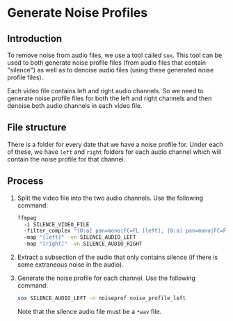 # Generate Noise Profiles

## Introduction

To remove noise from audio files, we use a tool called `sox`. This tool can be
used to both generate noise profile files (from audio files that contain
"silence") as well as to denoise audio files (using these generated noise
profile files).

Each video file contains left and right audio channels. So we need to generate
noise profile files for both the left and right channels and then denoise both
audio channels in each video file.

## File structure

There is a folder for every date that we have a noise profile for. Under each
of these, we have `left` and `right` folders for each audio channel which will
contain the noise profile for that channel.

## Process

1. Split the video file into the two audio channels. Use the following command:

    ```sh
    ffmpeg
      -i SILENCE_VIDEO_FILE
      -filter_complex "[0:a] pan=mono|FC=FL [left], [0:a] pan=mono|FC=FR [right]"
      -map "[left]" -vn SILENCE_AUDIO_LEFT
      -map "[right]" -vn SILENCE_AUDIO_RIGHT
    ```

2. Extract a subsection of the audio that only contains silence (if there is
   some extraneous noise in the audio).
3. Generate the noise profile for each channel. Use the following command:

    ```sh
    sox SILENCE_AUDIO_LEFT -n noiseprof noise_profile_left
    ```

    Note that the silence audio file must be a `*wav` file.
